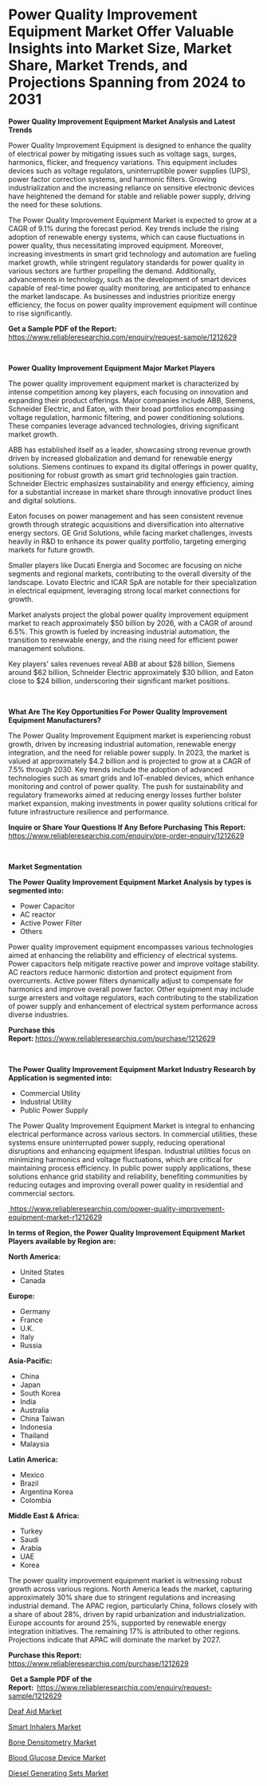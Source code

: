 <p><h1>Power Quality Improvement Equipment Market Offer Valuable Insights into Market Size, Market Share, Market Trends, and Projections Spanning from 2024 to 2031</h1></p><p><strong>Power Quality Improvement Equipment Market Analysis and Latest Trends</strong></p>
<p><p>Power Quality Improvement Equipment is designed to enhance the quality of electrical power by mitigating issues such as voltage sags, surges, harmonics, flicker, and frequency variations. This equipment includes devices such as voltage regulators, uninterruptible power supplies (UPS), power factor correction systems, and harmonic filters. Growing industrialization and the increasing reliance on sensitive electronic devices have heightened the demand for stable and reliable power supply, driving the need for these solutions.</p><p>The Power Quality Improvement Equipment Market is expected to grow at a CAGR of 9.1% during the forecast period. Key trends include the rising adoption of renewable energy systems, which can cause fluctuations in power quality, thus necessitating improved equipment. Moreover, increasing investments in smart grid technology and automation are fueling market growth, while stringent regulatory standards for power quality in various sectors are further propelling the demand. Additionally, advancements in technology, such as the development of smart devices capable of real-time power quality monitoring, are anticipated to enhance the market landscape. As businesses and industries prioritize energy efficiency, the focus on power quality improvement equipment will continue to rise significantly.</p></p>
<p><strong>Get a Sample PDF of the Report:&nbsp;</strong> <a href="https://www.reliableresearchiq.com/enquiry/request-sample/1212629?utm_campaign=1877&utm_medium=2&utm_source=Github&utm_content=ia&utm_term=17122024&utm_id=power-quality-improvement-equipment">https://www.reliableresearchiq.com/enquiry/request-sample/1212629</a></p>
<p>&nbsp;</p>
<p><strong>Power Quality Improvement Equipment Major Market Players</strong></p>
<p><p>The power quality improvement equipment market is characterized by intense competition among key players, each focusing on innovation and expanding their product offerings. Major companies include ABB, Siemens, Schneider Electric, and Eaton, with their broad portfolios encompassing voltage regulation, harmonic filtering, and power conditioning solutions. These companies leverage advanced technologies, driving significant market growth.</p><p>ABB has established itself as a leader, showcasing strong revenue growth driven by increased globalization and demand for renewable energy solutions. Siemens continues to expand its digital offerings in power quality, positioning for robust growth as smart grid technologies gain traction. Schneider Electric emphasizes sustainability and energy efficiency, aiming for a substantial increase in market share through innovative product lines and digital solutions. </p><p>Eaton focuses on power management and has seen consistent revenue growth through strategic acquisitions and diversification into alternative energy sectors. GE Grid Solutions, while facing market challenges, invests heavily in R&D to enhance its power quality portfolio, targeting emerging markets for future growth.</p><p>Smaller players like Ducati Energia and Socomec are focusing on niche segments and regional markets, contributing to the overall diversity of the landscape. Lovato Electric and ICAR SpA are notable for their specialization in electrical equipment, leveraging strong local market connections for growth.</p><p>Market analysts project the global power quality improvement equipment market to reach approximately $50 billion by 2026, with a CAGR of around 6.5%. This growth is fueled by increasing industrial automation, the transition to renewable energy, and the rising need for efficient power management solutions.</p><p>Key players' sales revenues reveal ABB at about $28 billion, Siemens around $62 billion, Schneider Electric approximately $30 billion, and Eaton close to $24 billion, underscoring their significant market positions.</p></p>
<p>&nbsp;</p>
<p><strong>What Are The Key Opportunities For Power Quality Improvement Equipment Manufacturers?</strong></p>
<p><p>The Power Quality Improvement Equipment market is experiencing robust growth, driven by increasing industrial automation, renewable energy integration, and the need for reliable power supply. In 2023, the market is valued at approximately $4.2 billion and is projected to grow at a CAGR of 7.5% through 2030. Key trends include the adoption of advanced technologies such as smart grids and IoT-enabled devices, which enhance monitoring and control of power quality. The push for sustainability and regulatory frameworks aimed at reducing energy losses further bolster market expansion, making investments in power quality solutions critical for future infrastructure resilience and performance.</p></p>
<p><strong>Inquire or Share Your Questions If Any Before Purchasing This Report:</strong> <a href="https://www.reliableresearchiq.com/enquiry/pre-order-enquiry/1212629?utm_campaign=1877&utm_medium=2&utm_source=Github&utm_content=ia&utm_term=17122024&utm_id=power-quality-improvement-equipment">https://www.reliableresearchiq.com/enquiry/pre-order-enquiry/1212629</a></p>
<p>&nbsp;</p>
<p><strong>Market Segmentation</strong></p>
<p><strong>The Power Quality Improvement Equipment Market Analysis by types is segmented into:</strong></p>
<p><ul><li>Power Capacitor</li><li>AC reactor</li><li>Active Power Filter</li><li>Others</li></ul></p>
<p><p>Power quality improvement equipment encompasses various technologies aimed at enhancing the reliability and efficiency of electrical systems. Power capacitors help mitigate reactive power and improve voltage stability. AC reactors reduce harmonic distortion and protect equipment from overcurrents. Active power filters dynamically adjust to compensate for harmonics and improve overall power factor. Other equipment may include surge arresters and voltage regulators, each contributing to the stabilization of power supply and enhancement of electrical system performance across diverse industries.</p></p>
<p><strong>Purchase this Report:&nbsp;</strong><a href="https://www.reliableresearchiq.com/purchase/1212629?utm_campaign=1877&utm_medium=2&utm_source=Github&utm_content=ia&utm_term=17122024&utm_id=power-quality-improvement-equipment">https://www.reliableresearchiq.com/purchase/1212629</a></p>
<p>&nbsp;</p>
<p><strong>The Power Quality Improvement Equipment Market Industry Research by Application is segmented into:</strong></p>
<p><ul><li>Commercial Utility</li><li>Industrial Utility</li><li>Public Power Supply</li></ul></p>
<p><p>The Power Quality Improvement Equipment Market is integral to enhancing electrical performance across various sectors. In commercial utilities, these systems ensure uninterrupted power supply, reducing operational disruptions and enhancing equipment lifespan. Industrial utilities focus on minimizing harmonics and voltage fluctuations, which are critical for maintaining process efficiency. In public power supply applications, these solutions enhance grid stability and reliability, benefiting communities by reducing outages and improving overall power quality in residential and commercial sectors.</p></p>
<p><a href="https://www.reliableresearchiq.com/power-quality-improvement-equipment-market-r1212629?utm_campaign=1877&utm_medium=2&utm_source=Github&utm_content=ia&utm_term=17122024&utm_id=power-quality-improvement-equipment">&nbsp;https://www.reliableresearchiq.com/power-quality-improvement-equipment-market-r1212629</a></p>
<p><strong>In terms of Region, the Power Quality Improvement Equipment Market Players available by Region are:</strong></p>
<p>
    <p> <strong> North America: </strong>
        <ul>
            <li>United States</li>
            <li>Canada</li>
        </ul>
        </p> 
    <p> <strong> Europe: </strong>
        <ul>
            <li>Germany</li>
            <li>France</li>
            <li>U.K.</li>
            <li>Italy</li>
            <li>Russia</li>
        </ul>
        </p> 
    <p> <strong> Asia-Pacific: </strong>
        <ul>
            <li>China</li>
            <li>Japan</li>
            <li>South Korea</li>
            <li>India</li>
            <li>Australia</li>
            <li>China Taiwan</li>
            <li>Indonesia</li>
            <li>Thailand</li>
            <li>Malaysia</li>
        </ul>
        </p> 
    <p> <strong> Latin America: </strong>
        <ul>
            <li>Mexico</li>
            <li>Brazil</li>
            <li>Argentina Korea</li>
            <li>Colombia</li>
        </ul>
        </p> 
    <p> <strong> Middle East & Africa: </strong>
        <ul>
            <li>Turkey</li>
            <li>Saudi</li>
            <li>Arabia</li>
            <li>UAE</li>
            <li>Korea</li>
        </ul>
    </p>
    </p>
<p><p>The power quality improvement equipment market is witnessing robust growth across various regions. North America leads the market, capturing approximately 30% share due to stringent regulations and increasing industrial demand. The APAC region, particularly China, follows closely with a share of about 28%, driven by rapid urbanization and industrialization. Europe accounts for around 25%, supported by renewable energy integration initiatives. The remaining 17% is attributed to other regions. Projections indicate that APAC will dominate the market by 2027.</p></p>
<p><strong>Purchase this Report: </strong><a href="https://www.reliableresearchiq.com/purchase/1212629?utm_campaign=1877&utm_medium=2&utm_source=Github&utm_content=ia&utm_term=17122024&utm_id=power-quality-improvement-equipment">https://www.reliableresearchiq.com/purchase/1212629</a></p>
<p>&nbsp;<strong>Get a Sample PDF of the Report:&nbsp;&nbsp;</strong><a href="https://www.reliableresearchiq.com/enquiry/request-sample/1212629?utm_campaign=1877&utm_medium=2&utm_source=Github&utm_content=ia&utm_term=17122024&utm_id=power-quality-improvement-equipment">https://www.reliableresearchiq.com/enquiry/request-sample/1212629</a></p>
<p><strong></strong></p>
<p><p><a href="https://www.linkedin.com/pulse/outlook-deaf-aid-market-2024-2031-competitive-insights-growth-vh0ff?utm_campaign=1877&utm_medium=2&utm_source=Github&utm_content=ia&utm_term=17122024&utm_id=power-quality-improvement-equipment">Deaf Aid Market</a></p><p><a href="https://www.linkedin.com/pulse/smart-inhalers-market-size-share-analysis-for2024-2031-its-bghif?utm_campaign=1877&utm_medium=2&utm_source=Github&utm_content=ia&utm_term=17122024&utm_id=power-quality-improvement-equipment">Smart Inhalers Market</a></p><p><a href="https://www.linkedin.com/pulse/unlocking-insights-bone-densitometry-market-2024-2031-118-cagr-rzjxf?utm_campaign=1877&utm_medium=2&utm_source=Github&utm_content=ia&utm_term=17122024&utm_id=power-quality-improvement-equipment">Bone Densitometry Market</a></p><p><a href="https://www.linkedin.com/pulse/key-trends-driving-blood-glucose-device-market-growth-54-cagr-rxtnf?utm_campaign=1877&utm_medium=2&utm_source=Github&utm_content=ia&utm_term=17122024&utm_id=power-quality-improvement-equipment">Blood Glucose Device Market</a></p><p><a href="https://www.linkedin.com/pulse/analyzing-global-diesel-generating-sets-market-growth-tdjhe?utm_campaign=1877&utm_medium=2&utm_source=Github&utm_content=ia&utm_term=17122024&utm_id=power-quality-improvement-equipment">Diesel Generating Sets Market</a></p></p>